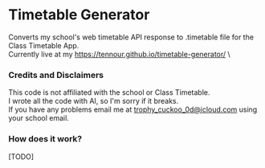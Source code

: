 # Timetable Generator

Converts my school's web timetable API response to .timetable file for the Class Timetable App.\
Currently live at my https://tennour.github.io/timetable-generator/ \

### Credits and Disclaimers

This code is not affiliated with the school or Class Timetable. \
I wrote all the code with AI, so I'm sorry if it breaks. \
If you have any problems email me at trophy_cuckoo_0d@icloud.com using your school email.

### How does it work?

[TODO]
